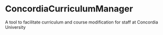 # ConcordiaCurriculumManager
A tool to facilitate curriculum and course modification for staff at Concordia University

